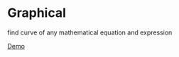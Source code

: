 # Graphical
find curve of any mathematical equation and expression
<br>

<a target="_blank" href="http://abhishekraj.info/apps/Graphical">Demo</a>
